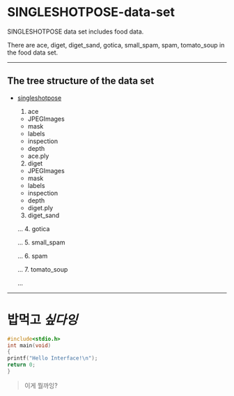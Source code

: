 # SINGLESHOTPOSE-data-set
SINGLESHOTPOSE data set includes food data.

There are ace, diget, diget_sand, gotica, small_spam, spam, tomato_soup in the food data set.

* * *
## The tree structure of the data set


* [singleshotpose](https://drive.google.com/open?id=1KIaRF-iPUBoTEOu4agdcffVfHysYrNGc)
  1. ace
  
   * JPEGImages
   * mask
   * labels
   * inspection
   * depth
   * ace.ply
  2. diget
  
   * JPEGImages
   * mask
   * labels
   * inspection
   * depth
   * diget.ply
  3. diget_sand

   ...
  4. gotica

   ...
  5. small_spam

   ...
  6. spam

   ...
  7. tomato_soup

   ...

* * *
# **밥먹고** ***싶다잉***

```c
#include<stdio.h>
int main(void)
{
printf("Hello Interface!\n");
return 0;
}
```

> 이게 뭘까잉?
